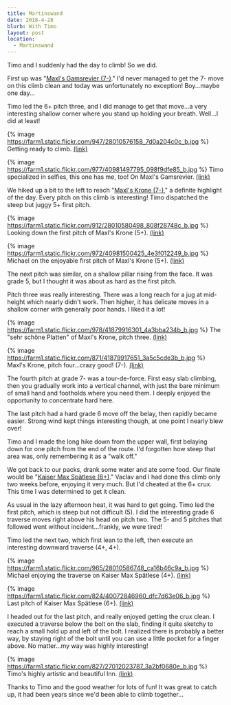 ```yaml
---
title: Martinswand
date: 2018-4-28
blurb: With Timo
layout: post
location:
  - Martinswand
---
```


Timo and I suddenly had the day to climb! So we did.

First up was "[Maxl's Gamsrevier (7-)](https://www.bergsteigen.com/klettern/tirol/karwendel/maxls-gamsrevier)."
I'd never managed to get the 7- move on this climb clean and today was unfortunately
no exception! Boy...maybe one day...

Timo led the 6+ pitch three, and I did manage to get that move...a very interesting
shallow corner where you stand up holding your breath. Well...I did at least!

{% image https://farm1.static.flickr.com/947/28010576158_7d0a204c0c_b.jpg %}
Getting ready to climb.
<a href='https://www.flickr.com/photos/55338612@N00/28010576158'>(link)</a>

{% image https://farm1.static.flickr.com/977/40981497795_098f9dfe85_b.jpg %}
Timo specialized in selfies, this one has me, too! On Maxl's Gamsrevier.
<a href='https://www.flickr.com/photos/55338612@N00/40981497795'>(link)</a>

We hiked up a bit to the left to reach "[Maxl's Krone (7-)](https://www.bergsteigen.com/klettern/tirol/karwendel/maxls-krone),"
a definite highlight of the day. Every pitch on this climb is interesting!
Timo dispatched the steep but juggy 5+ first pitch.

{% image https://farm1.static.flickr.com/912/28010580498_808f28748c_b.jpg %}
Looking down the first pitch of Maxl's Krone (5+).
<a href='https://www.flickr.com/photos/55338612@N00/28010580498'>(link)</a>

{% image https://farm1.static.flickr.com/972/40981500425_4e3f012249_b.jpg %}
Michael on the enjoyable first pitch of Maxl's Krone (5+).
<a href='https://www.flickr.com/photos/55338612@N00/40981500425'>(link)</a>

The next pitch was similar, on a shallow pillar rising from the face.
It was grade 5, but I thought it was about as hard as the first pitch.

Pitch three was really interesting. There was a long reach for a jug at
mid-height which nearly didn't work. Then higher, it has delicate moves
in a shallow corner with generally poor hands. I liked it a lot!

{% image https://farm1.static.flickr.com/978/41879916301_4a3bba234b_b.jpg %}
The "sehr schöne Platten" of Maxl's Krone, pitch three.
<a href='https://www.flickr.com/photos/55338612@N00/41879916301'>(link)</a>

{% image https://farm1.static.flickr.com/871/41879917651_3a5c5cde3b_b.jpg %}
Maxl's Krone, pitch four...crazy good! (7-).
<a href='https://www.flickr.com/photos/55338612@N00/41879917651'>(link)</a>

The fourth pitch at grade 7- was a tour-de-force. First easy slab climbing, then
you gradually work into a vertical channel, with just the bare minimum of
small hand and footholds where you need them. I deeply enjoyed the opportunity
to concentrate hard here.

The last pitch had a hard grade 6 move off the belay, then rapidly became easier.
Strong wind kept things interesting though, at one point I nearly blew over!

Timo and I made the long hike down from the upper wall, first belaying down for one
pitch from the end of the route. I'd forgotten how steep that area was, only remembering
it as a "walk off." 

We got back to our packs, drank some water and ate some food.
Our finale would be "[Kaiser Max Spätlese (6+)](https://www.bergsteigen.com/klettern/tirol/karwendel/kaiser-max-spaetlese)." 
Vaclav and I had done this climb only two weeks before,
enjoying it very much. But I'd cheated at the 6+ crux. This time I was determined
to get it clean.

As usual in the lazy afternoon heat, it was hard to get going. Timo led the
first pitch, which is steep but not difficult (5). I did the interesting
grade 6 traverse moves right above his head on pitch two. The 5- and 5
pitches that followed went without incident...frankly, we were tired!

Timo led the next two, which first lean to the left, then execute an interesting
downward traverse (4+, 4+).

{% image https://farm1.static.flickr.com/965/28010586748_ca16b46c9a_b.jpg %}
Michael enjoying the traverse on Kaiser Max Spätlese (4+).
<a href='https://www.flickr.com/photos/55338612@N00/28010586748'>(link)</a>

{% image https://farm1.static.flickr.com/824/40072846960_dfc7d63e06_b.jpg %}
Last pitch of Kaiser Max Spätlese (6+).
<a href='https://www.flickr.com/photos/55338612@N00/40072846960'>(link)</a>

I headed out for the last pitch, and really enjoyed getting the crux clean.
I executed a traverse below the bolt on the slab, finding it quite sketchy to
reach a small hold up and left of the bolt. I realized there is probably a 
better way, by staying right of the bolt until you can use a little pocket
for a finger above. No matter...my way was highly interesting!

{% image https://farm1.static.flickr.com/827/27012023787_3a2bf0680e_b.jpg %}
Timo's highly artistic and beautiful Inn.
<a href='https://www.flickr.com/photos/55338612@N00/27012023787'>(link)</a>


Thanks to Timo and the good weather for lots of fun! It was great to catch up,
it had been years since we'd been able to climb together...

